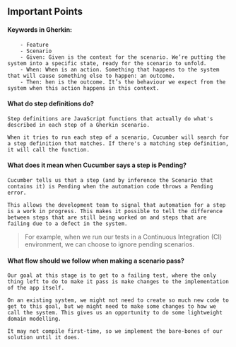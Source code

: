 ## Important Points

#### Keywords in Gherkin:

```
    - Feature 
    - Scenario
    - Given: Given is the context for the scenario. We’re putting the system into a specific state, ready for the scenario to unfold.
    - When: When is an action. Something that happens to the system that will cause something else to happen: an outcome.
    - Then: hen is the outcome. It’s the behaviour we expect from the system when this action happens in this context.
```
    
#### What do step definitions do?

```
Step definitions are JavaScript functions that actually do what's described in each step of a Gherkin scenario.

When it tries to run each step of a scenario, Cucumber will search for a step definition that matches. If there's a matching step definition, it will call the function.
```

#### What does it mean when Cucumber says a step is Pending?
```
Cucumber tells us that a step (and by inference the Scenario that contains it) is Pending when the automation code throws a Pending error.

This allows the development team to signal that automation for a step is a work in progress. This makes it possible to tell the difference between steps that are still being worked on and steps that are failing due to a defect in the system.
```
> For example, when we run our tests in a Continuous Integration (CI) environment, we can choose to ignore pending scenarios.

#### What flow should we follow when making a scenario pass?
```
Our goal at this stage is to get to a failing test, where the only thing left to do to make it pass is make changes to the implementation of the app itself.

On an existing system, we might not need to create so much new code to get to this goal, but we might need to make some changes to how we call the system. This gives us an opportunity to do some lightweight domain modelling.

It may not compile first-time, so we implement the bare-bones of our solution until it does.
```
